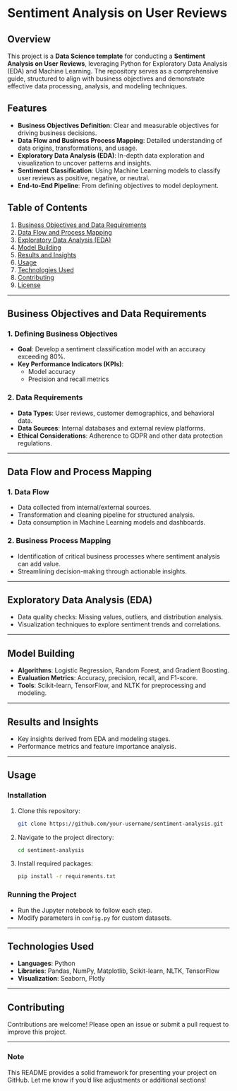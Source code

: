 

# Sentiment Analysis on User Reviews

## Overview

This project is a **Data Science template** for conducting a **Sentiment Analysis on User Reviews**, leveraging Python for Exploratory Data Analysis (EDA) and Machine Learning. The repository serves as a comprehensive guide, structured to align with business objectives and demonstrate effective data processing, analysis, and modeling techniques.

## Features

- **Business Objectives Definition**: Clear and measurable objectives for driving business decisions.
- **Data Flow and Business Process Mapping**: Detailed understanding of data origins, transformations, and usage.
- **Exploratory Data Analysis (EDA)**: In-depth data exploration and visualization to uncover patterns and insights.
- **Sentiment Classification**: Using Machine Learning models to classify user reviews as positive, negative, or neutral.
- **End-to-End Pipeline**: From defining objectives to model deployment.

## Table of Contents

1. [Business Objectives and Data Requirements](#business-objectives-and-data-requirements)
2. [Data Flow and Process Mapping](#data-flow-and-process-mapping)
3. [Exploratory Data Analysis (EDA)](#exploratory-data-analysis)
4. [Model Building](#model-building)
5. [Results and Insights](#results-and-insights)
6. [Usage](#usage)
7. [Technologies Used](#technologies-used)
8. [Contributing](#contributing)
9. [License](#license)

---

## Business Objectives and Data Requirements

### 1. Defining Business Objectives

- **Goal**: Develop a sentiment classification model with an accuracy exceeding 80%.
- **Key Performance Indicators (KPIs)**:
  - Model accuracy
  - Precision and recall metrics

### 2. Data Requirements

- **Data Types**: User reviews, customer demographics, and behavioral data.
- **Data Sources**: Internal databases and external review platforms.
- **Ethical Considerations**: Adherence to GDPR and other data protection regulations.

---

## Data Flow and Process Mapping

### 1. Data Flow

- Data collected from internal/external sources.
- Transformation and cleaning pipeline for structured analysis.
- Data consumption in Machine Learning models and dashboards.

### 2. Business Process Mapping

- Identification of critical business processes where sentiment analysis can add value.
- Streamlining decision-making through actionable insights.

---

## Exploratory Data Analysis (EDA)

- Data quality checks: Missing values, outliers, and distribution analysis.
- Visualization techniques to explore sentiment trends and correlations.

---

## Model Building

- **Algorithms**: Logistic Regression, Random Forest, and Gradient Boosting.
- **Evaluation Metrics**: Accuracy, precision, recall, and F1-score.
- **Tools**: Scikit-learn, TensorFlow, and NLTK for preprocessing and modeling.

---

## Results and Insights

- Key insights derived from EDA and modeling stages.
- Performance metrics and feature importance analysis.

---

## Usage

### Installation

1. Clone this repository:
   ```bash
   git clone https://github.com/your-username/sentiment-analysis.git
   ```
2. Navigate to the project directory:
   ```bash
   cd sentiment-analysis
   ```
3. Install required packages:
   ```bash
   pip install -r requirements.txt
   ```

### Running the Project

- Run the Jupyter notebook to follow each step.
- Modify parameters in `config.py` for custom datasets.

---

## Technologies Used

- **Languages**: Python
- **Libraries**: Pandas, NumPy, Matplotlib, Scikit-learn, NLTK, TensorFlow
- **Visualization**: Seaborn, Plotly

---

## Contributing

Contributions are welcome! Please open an issue or submit a pull request to improve this project.

---

### Note

This README provides a solid framework for presenting your project on GitHub. Let me know if you’d like adjustments or additional sections!
